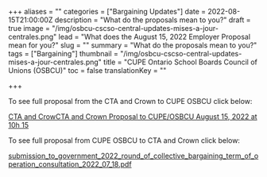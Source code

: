 +++
aliases = ""
categories = ["Bargaining Updates"]
date = 2022-08-15T21:00:00Z
description = "What do the proposals mean to you?"
draft = true
image = "/img/osbcu-cscso-central-updates-mises-a-jour-centrales.png"
lead = "What does the August 15, 2022 Employer Proposal mean for you?"
slug = ""
summary = "What do the proposals mean to you?"
tags = ["Bargaining"]
thumbnail = "/img/osbcu-cscso-central-updates-mises-a-jour-centrales.png"
title = "CUPE Ontario School Boards Council of Unions (OSBCU)"
toc = false
translationKey = ""

+++

To see full proposal from the CTA and Crown to CUPE OSBCU click below:

[CTA and CrowCTA and Crown Proposal to CUPE/OSBCU August 15, 2022 at 10h 15](/img/cta-and-crown-pass-back-to-cupe-august-15-2022.docx)

To see full proposal from CUPE OSBCU to CTA and Crown click below:

[submission_to_government_2022_round_of_collective_bargaining_term_of_operation_consultation_2022_07_18.pdf](/img/submission_to_government_2022_round_of_collective_bargaining_term_of_operation_consultation_2022_07_18.pdf "Proposals of 2022 Central Bargaining Canadian Union of Public Employees/OSBCU (Ontario School Board Council of Unions) to the Crown and the Council of Trustee Associations")
